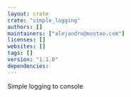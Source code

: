 ```yaml
---
layout: crate
crate: "simple_logging"
authors: []
maintainers: ["alejandro@mosteo.com"]
licenses: []
websites: []
tags: []
version: "1.1.0"
dependencies: 
---
```

Simple logging to console

